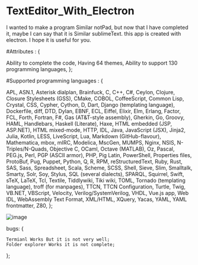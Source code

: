 # TextEditor_With_Electron

I wanted to make a program Similar notPad, but now that I have completed it, maybe I can say that it is Similar sublimeText. this app is created with electron. I hope it is useful for you.

#Attributes : {

Ability to complete the code,
Having 64 themes,
Ability to support 130 programming languages,
};

#Supported programming languages : {

APL,
ASN.1,
Asterisk dialplan,
Brainfuck,
C, C++, C#,
Ceylon,
Clojure,
Closure Stylesheets (GSS),
CMake,
COBOL,
CoffeeScript,
Common Lisp,
Crystal,
CSS,
Cypher,
Cython,
D,
Dart,
Django (templating language),
Dockerfile,
diff,
DTD,
Dylan,
EBNF,
ECL,
Eiffel,
Elixir,
Elm,
Erlang,
Factor,
FCL,
Forth,
Fortran,
F#,
Gas (AT&T-style assembly),
Gherkin,
Go,
Groovy,
HAML,
Handlebars,
Haskell (Literate),
Haxe,
HTML embedded (JSP, ASP.NET),
HTML mixed-mode,
HTTP,
IDL,
Java,
JavaScript (JSX),
Jinja2,
Julia,
Kotlin,
LESS,
LiveScript,
Lua,
Markdown (GitHub-flavour),
Mathematica,
mbox,
mIRC,
Modelica,
MscGen,
MUMPS,
Nginx,
NSIS,
N-Triples/N-Quads,
Objective C,
OCaml,
Octave (MATLAB),
Oz,
Pascal,
PEG.js,
Perl,
PGP (ASCII armor),
PHP,
Pig Latin,
PowerShell,
Properties files,
ProtoBuf,
Pug,
Puppet,
Python,
Q,
R,
RPM,
reStructuredText,
Ruby,
Rust,
SAS,
Sass,
Spreadsheet,
Scala,
Scheme,
SCSS,
Shell,
Sieve,
Slim,
Smalltalk,
Smarty,
Solr,
Soy,
Stylus,
SQL (several dialects),
SPARQL,
Squirrel,
Swift,
sTeX, LaTeX,
Tcl,
Textile,
Tiddlywiki,
Tiki wiki,
TOML,
Tornado (templating language),
troff (for manpages),
TTCN,
TTCN Configuration,
Turtle,
Twig,
VB.NET,
VBScript,
Velocity,
Verilog/SystemVerilog,
VHDL,
Vue.js app,
Web IDL,
WebAssembly Text Format,
XML/HTML,
XQuery,
Yacas,
YAML,
YAML frontmatter,
Z80,
};

![image](https://user-images.githubusercontent.com/74311184/122667085-45d13380-d1c6-11eb-825f-922d7da87ef7.png)

bugs: {

    Termianl Works But it is not very well;
    Folder explorer Works it is not complete;
};
